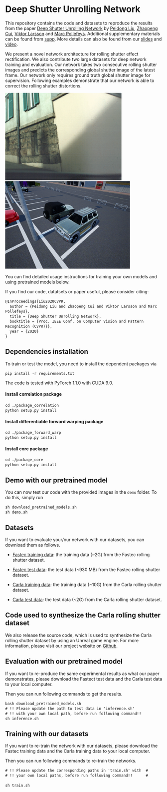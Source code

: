 # Deep Shutter Unrolling Network

This repository contains the code and datasets to reproduce the results from the
paper [Deep Shutter Unrolling Network](https://drive.google.com/open?id=14NYguVp129ydRtRzhhU8H8QIiE0coK6x) by [Peidong Liu](http://people.inf.ethz.ch/liup/), 
[Zhaopeng Cui](https://zhpcui.github.io), [Viktor Larsson](http://people.inf.ethz.ch/vlarsson/) and [Marc Pollefeys](https://inf.ethz.ch/personal/marc.pollefeys/). Additional supplementary materials can be found from [supp](https://drive.google.com/open?id=1ox9X-pYMgnSPP_hkeso21bUL_QoKJcrp). More details can also be found from our [slides](https://drive.google.com/open?id=1V2mUqaUeBEBJkS6-WQaXVyu_Pw_S5MLV) and [video](https://drive.google.com/open?id=1GDngV57vxhd4xqYpvAY5r9H832OL5fm_).

We present a novel network architecture for rolling shutter effect rectification. We also contribute two large datasets for deep network training and evaluation. Our network takes two consecutive rolling shutter images and predicts the corresponding global shutter image of the latest frame. Our network only requires ground truth global shutter image for supervision. Following examples demonstrate that our network is able to correct the rolling shutter distortions.

<img src="teaser_img/fastec.gif" height="280px"/> <img src="teaser_img/carla.gif" height="280px"/>

You can find detailed usage instructions for training your own models
and using pretrained models below.

If you find our code, datatsets or paper useful, please consider citing:
```
@InProceedings{Liu2020CVPR,
  author = {Peidong Liu and Zhaopeng Cui and Viktor Larsson and Marc Pollefeys},
  title = {Deep Shutter Unrolling Network},
  booktitle = {Proc. IEEE Conf. on Computer Vision and Pattern	Recognition (CVPR)}},
  year = {2020}
}
```

## Dependencies installation
To train or test the model, you need to install the dependent packages via
```
pip install -r requirements.txt
```
The code is tested with PyTorch 1.1.0 with CUDA 9.0.

#### Install correlation package
```
cd ./package_correlation
python setup.py install
```

#### Install differentiable forward warping package
```
cd ./package_forward_warp
python setup.py install
```

#### Install core package
```
cd ./package_core
python setup.py install
```

## Demo with our pretrained model
You can now test our code with the provided images in the `demo` folder.
To do this, simply run
```
sh download_pretrained_models.sh
sh demo.sh
```

## Datasets
If you want to evaluate your/our network with our datasets, you
can download them as follows.

* [Fastec training data](https://drive.google.com/open?id=1gJoI7PSv7KEm2qb9-bt6hiyZ3PPlwEpd):
  the training data (~2G) from the Fastec rolling shutter dataset.

* [Fastec test data](https://drive.google.com/open?id=1Yfu6sOgIa6vJ6VwAedycjLu-_7rx7vZ2):
  the test data (~930 MB) from the Fastec rolling shutter dataset.

* [Carla training data](https://drive.google.com/open?id=15vXSX3g_STd6RPDWLg2sIn11mKH0sXxg):
  the training data (~10G) from the Carla rolling shutter dataset.

* [Carla test data](https://drive.google.com/open?id=1rvN0q5KF9BTxBOx4oOyxJKzX8XkUB-zM):
  the test data (~2G) from the Carla rolling shutter dataset.

## Code used to synthesize the Carla rolling shutter dataset
We also release the source code, which is used to synthesize the Carla rolling shutter dataset by using an Unreal game engine. 
For more information, please visit our project website on [Github](https://github.com/ethliup/UnrealCV).

## Evaluation with our pretrained model
If you want to re-produce the same experimental results as what our paper demonstrates,
please download the Fastect test data and the Carla test data to your local computer.

Then you can run following commands to get the results.
```
bash download_pretrained_models.sh
# !! Please update the path to test data in 'inference.sh'
# !! with your own local path, before run following command!!
sh inference.sh
```

## Training with our datasets
If you want to re-train the network with our datasets, please download
the Fastec training data and the Carla training data to your local computer.

Then you can run following commands to re-train the networks.
```
# !! Please update the corresponding paths in 'train.sh' with  #
# !! your own local paths, before run following command!!      #

sh train.sh
```

